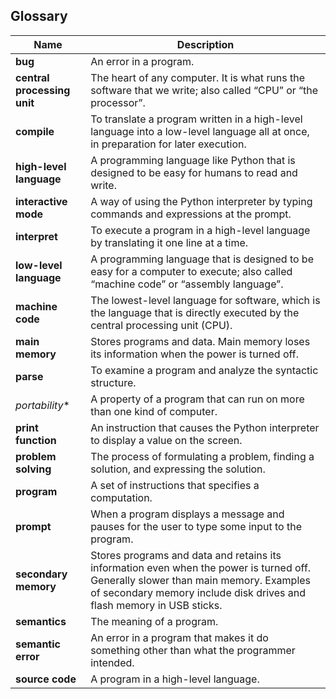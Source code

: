 ## Glossary
| Name | Description | 
| --- | --- | 
| **bug** | An error in a program. |
| **central processing unit** | The heart of any computer. It is what runs the software that we write; also called “CPU” or “the processor”. |
| **compile** | To translate a program written in a high-level language into a low-level language all at once, in preparation for later execution. |
| **high-level language** | A programming language like Python that is designed to be easy for humans to read and write. |
| **interactive mode** | A way of using the Python interpreter by typing commands and expressions at the prompt. |
| **interpret** | To execute a program in a high-level language by translating it one line at a time. |
| **low-level language** | A programming language that is designed to be easy for a computer to execute; also called “machine code” or “assembly language”. |
| **machine code** | The lowest-level language for software, which is the language that is directly executed by the central processing unit (CPU). |
| **main memory** | Stores programs and data. Main memory loses its information when the power is turned off. |
| **parse** | To examine a program and analyze the syntactic structure. |
| *portability** | A property of a program that can run on more than one kind of computer. |
| **print function** | An instruction that causes the Python interpreter to display a value on the screen. |
| **problem solving** | The process of formulating a problem, finding a solution, and expressing the solution. |
| **program** | A set of instructions that specifies a computation. |
| **prompt** | When a program displays a message and pauses for the user to type some input to the program. |
| **secondary memory** | Stores programs and data and retains its information even when the power is turned off. Generally slower than main memory. Examples of secondary memory include disk drives and flash memory in USB sticks. |
| **semantics** | The meaning of a program. |
| **semantic error** | An error in a program that makes it do something other than what the programmer intended. |
| **source code** | A program in a high-level language. |